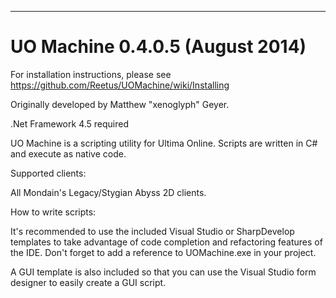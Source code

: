 --------------------------------------------------------------------------------
# UO Machine 0.4.0.5 (August 2014)

For installation instructions, please see https://github.com/Reetus/UOMachine/wiki/Installing

Originally developed by Matthew "xenoglyph" Geyer.

.Net Framework 4.5 required

UO Machine is a scripting utility for Ultima Online.  Scripts are
written in C# and execute as native code.

Supported clients:

All Mondain's Legacy/Stygian Abyss 2D clients.

How to write scripts:

It's recommended to use the included Visual Studio or SharpDevelop templates
to take advantage of code completion and refactoring features of
the IDE.  Don't forget to add a reference to UOMachine.exe in your project.

A GUI template is also included so that you can use the Visual Studio
form designer to easily create a GUI script.

